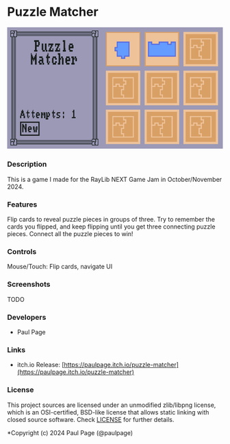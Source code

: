 # Puzzle Matcher

![Puzzle Matcher](screenshots/screenshot00.png "Puzzle Matcher")

### Description

This is a game I made for the RayLib NEXT Game Jam in October/November 2024.

### Features

Flip cards to reveal puzzle pieces in groups of three. Try to remember the cards you flipped, and keep flipping until you get three connecting puzzle pieces. Connect all the puzzle pieces to win!

### Controls

Mouse/Touch: Flip cards, navigate UI

### Screenshots

TODO

### Developers

- Paul Page

### Links

 - itch.io Release: [https://paulpage.itch.io/puzzle-matcher](https://paulpage.itch.io/puzzle-matcher)

### License

This project sources are licensed under an unmodified zlib/libpng license, which is an OSI-certified, BSD-like license that allows static linking with closed source software. Check [LICENSE](LICENSE) for further details.

*Copyright (c) 2024 Paul Page (@paulpage)
